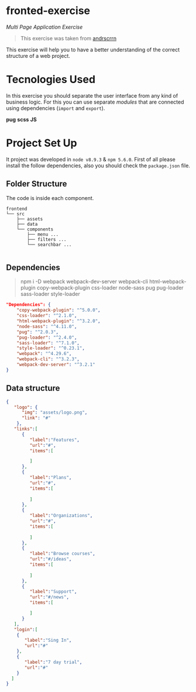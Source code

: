 fronted-exercise
================
  _Multi Page Application Exercise_

  > This exercise was taken from [andrscrrn](https://github.com/andrscrrn/hb-multipage-site)

This exercise will help you to have a better understanding of the correct structure of a web project.

# Tecnologies Used

In this exercise you should separate the user interface from any kind of business logic. For this you can use separate *modules* that are connected using dependencies (`import` and `export`).

**pug**
**scss**
**JS**


# Project Set Up
It project was developed in `node v8.9.3` & `npm 5.6.0`. First of all please install the follow dependencies, also you should check the `package.json` file.

## Folder Structure

The code is inside each component.

```
frontend
└── src
    ├── assets
    ├── data
    └── components
        ├── menu ...
        ├── filters ...
        └── searchbar ...
            
```

## Dependencies
  >npm i -D webpack webpack-dev-server webpack-cli html-webpack-plugin copy-webpack-plugin css-loader node-sass pug pug-loader sass-loader style-loader

```json
"Dependencies": {
    "copy-webpack-plugin": "^5.0.0",
    "css-loader": "^2.1.0",
    "html-webpack-plugin": "^3.2.0",
    "node-sass": "^4.11.0",
    "pug": "^2.0.3",
    "pug-loader": "^2.4.0",
    "sass-loader": "^7.1.0",
    "style-loader": "^0.23.1",
    "webpack": "^4.29.6",
    "webpack-cli": "^3.2.3",
    "webpack-dev-server": "^3.2.1"
}
```

## Data structure
```json
{
   "logo": {
      "img": "assets/logo.png",
      "link": "#"
    },
   "links":[
      {
         "label":"Features",
         "url":"#",
         "items":[

         ]
      },
      {
         "label":"Plans",
         "url":"#",
         "items":[
           
         ]
      },
      {
         "label":"Organizations",
         "url":"#",
         "items":[
            
         ]
      },
      {
         "label":"Browse courses",
         "url":"#/ideas",
         "items":[
           
         ]
      },
      {
         "label":"Support",
         "url":"#/news",
         "items":[

         ]
      }         
   ],
   "login":[
    {
       "label":"Sing In",
       "url":"#"
    },
    {
       "label":"7 day trial",
       "url":"#"
    }
  ]
}
```


